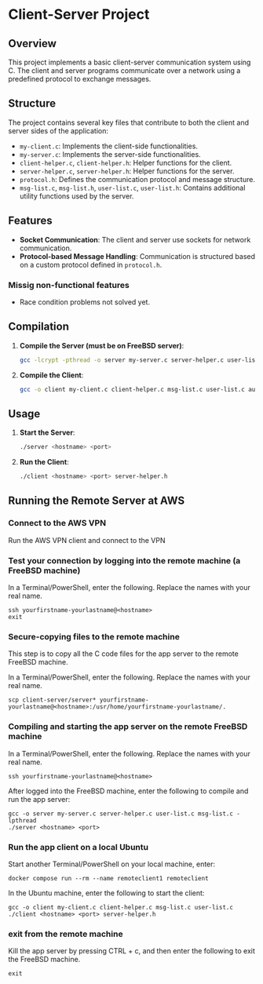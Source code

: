 # Client-Server Project

## Overview

This project implements a basic client-server communication system using C. The client and server programs communicate over a network using a predefined protocol to exchange messages.

## Structure

The project contains several key files that contribute to both the client and server sides of the application:

- `my-client.c`: Implements the client-side functionalities.
- `my-server.c`: Implements the server-side functionalities.
- `client-helper.c`, `client-helper.h`: Helper functions for the client.
- `server-helper.c`, `server-helper.h`: Helper functions for the server.
- `protocol.h`: Defines the communication protocol and message structure.
- `msg-list.c`, `msg-list.h`, `user-list.c`, `user-list.h`: Contains additional utility functions used by the server.

## Features

- **Socket Communication**: The client and server use sockets for network communication.
- **Protocol-based Message Handling**: Communication is structured based on a custom protocol defined in `protocol.h`.

### Missig non-functional features
- Race condition problems not solved yet.

## Compilation

1. **Compile the Server (must be on FreeBSD server)**:
   ```bash
   gcc -lcrypt -pthread -o server my-server.c server-helper.c user-list.c msg-list.c authentication.c
   ```

2. **Compile the Client**:
   ```bash
   gcc -o client my-client.c client-helper.c msg-list.c user-list.c auth-client.c
   ```

## Usage

1. **Start the Server**:
   ```bash
   ./server <hostname> <port>
   ```

2. **Run the Client**:
   ```bash
   ./client <hostname> <port> server-helper.h
   ```

## Running the Remote Server at AWS

### Connect to the AWS VPN
Run the AWS VPN client and connect to the VPN 

### Test your connection by logging into the remote machine (a FreeBSD machine)

In a Terminal/PowerShell, enter the following. Replace the names with your real name. 
```
ssh yourfirstname-yourlastname@<hostname>
exit
```
### Secure-copying files to the remote machine

This step is to copy all the C code files for the app server to the remote FreeBSD machine.

In a Terminal/PowerShell, enter the following. Replace the names with your real name. 

```
scp client-server/server* yourfirstname-yourlastname@<hostname>:/usr/home/yourfirstname-yourlastname/.
```
### Compiling and starting the app server on the remote FreeBSD machine

In a Terminal/PowerShell, enter the following. Replace the names with your real name.

```
ssh yourfirstname-yourlastname@<hostname>
```
After logged into the FreeBSD machine, enter the following to compile and run the app server:
```
gcc -o server my-server.c server-helper.c user-list.c msg-list.c -lpthread
./server <hostname> <port>
```

### Run the app client on a local Ubuntu 

Start another Terminal/PowerShell on your local machine, enter:

```
docker compose run --rm --name remoteclient1 remoteclient
```

In the Ubuntu machine, enter the following to start the client:
```
gcc -o client my-client.c client-helper.c msg-list.c user-list.c
./client <hostname> <port> server-helper.h
```

### exit from the remote machine
Kill the app server by pressing CTRL + c, and then enter the following to exit the FreeBSD machine. 
```
exit
```

